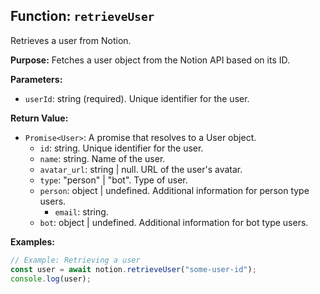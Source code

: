 ## Function: `retrieveUser`

Retrieves a user from Notion.

**Purpose:**
Fetches a user object from the Notion API based on its ID.

**Parameters:**

- `userId`: string (required). Unique identifier for the user.

**Return Value:**

- `Promise<User>`: A promise that resolves to a User object.
  - `id`: string. Unique identifier for the user.
  - `name`: string. Name of the user.
  - `avatar_url`: string | null. URL of the user's avatar.
  - `type`: "person" | "bot". Type of user.
  - `person`: object | undefined. Additional information for person type users.
    - `email`: string.
  - `bot`: object | undefined. Additional information for bot type users.

**Examples:**

```typescript
// Example: Retrieving a user
const user = await notion.retrieveUser("some-user-id");
console.log(user);
```